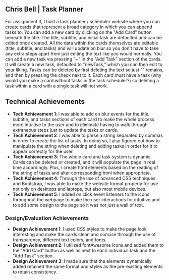 ## Chris Bell | Task Planner
For assignment 3, I built a task planner / scheduler website where you can create cards that represent a broad category in which you can append tasks to. You can add a new card by clicking on the "Add Card" button beneath the title. The title, subtitle, and initial task are defaulted and can be edited once created. All the data within the cards themselves are editable (title, subtitle, and tasks) and will update on blur so you don't have to take any extra steps apart from just editing the text like you would normally. You can add a new task via pressing "+" in the "Add Task" section of the cards. It will create a new task, defaulted to "newTask," which you can then edit to your liking. Tasks can be deleted by first deleting the text so just "" remains, and then by pressing the check next to it. Each card must have a task (why would you make a card without tasks in the task scheduler?) so deleting a task within a card with a single task will not work.

## Technical Achievements
- **Tech Achievement 1**: I was able to add on blur events for the title, subtitle, and tasks sections of each card to make the whole process more intuitive to the user and to eliminate having to walk through extraneous steps just to update the tasks or cards.
- **Tech Achievement 2**: I was able to parse a string separated by commas in order to create the list of tasks. In doing so, I also figured out how to manipulate the string when deleting and adding tasks in order for it to appear correctly for the user.
- **Tech Achievement 3**: The whole card and task system is dynamic. Cards can be deleted or created, and it will populate the page in real time accordingly. Plus, I create html elements based on the reading of the string of tasks and alter corresponding html when appropriate.
- **Tech Achievement 4**: Through the use of advanced CSS techniques and Bootstrap, I was able to make the website format properly for use not only on desktops and laptops, but also most mobile devices. 
- **Tech Achievement 5**: I added on click event listeners to the icons throughout the webpage to make the user interactions for intuitive and to add some design to the page so it was not just a wall of text.
### Design/Evaluation Achievements
- **Design Achievement 1**: I used CSS styles to make the page look interesting and make the cards clean and concise through the use of transparency, different text colors, and fonts.
- **Design Achievement 2**: I utilized fontAwesome icons and added them to the "Add Card" button as well as next to each individual task and the "Add Task" section. 
- **Design Achievement 3**: I made sure that the elements dynamically added retained the same format and styles as the pre-existing elements to retain consistency.

